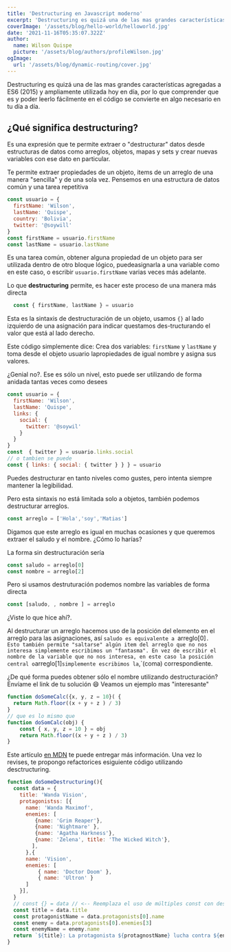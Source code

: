 ```yaml
---
title: 'Destructuring en Javascript moderno'
excerpt: 'Destructuring es quizá una de las mas grandes características agregadas a ES6 (2015) y ampliamente utilizada hoy en día'
coverImage: '/assets/blog/hello-world/helloworld.jpg'
date: '2021-11-16T05:35:07.322Z'
author:
  name: Wilson Quispe
  picture: '/assets/blog/authors/profileWilson.jpg'
ogImage:
  url: '/assets/blog/dynamic-routing/cover.jpg'
---
```


Destructuring es quizá una de las mas grandes características agregadas a ES6 (2015) y ampliamente utilizada hoy en día, por lo que comprender que es y poder leerlo fácilmente en el código se convierte en algo necesario en tu día a día.

## ¿Qué significa destructuring?

Es una expresión que te permite extraer o "destructurar" datos desde estructuras de datos como arreglos, objetos, mapas y sets y crear nuevas variables con ese dato en particular.

Te permite extraer propiedades de un objeto, items de un arreglo de una manera "sencilla" y de una sola vez.
Pensemos en una estructura de datos común y una tarea repetitiva

``` jsx
const usuario = {
  firstName: 'Wilson',
  lastName: 'Quispe',
  country: 'Bolivia',
  twitter: '@soywill'
}
const firstName = usuario.firstName
const lastName = usuario.lastName
```

Es una tarea común, obtener alguna propiedad de un objeto para ser utilizada dentro de otro bloque lógico, puedeasignarla a una variable como en este caso, o escribir `usuario.firstName` varias veces más adelante.

Lo que **destructuring** permite, es hacer este proceso de una manera más directa

``` jsx
  const { firstName, lastName } = usuario
```

Esta es la sintaxis de destructuración de un objeto, usamos `{}` al lado izquierdo de una asignación para indicar questamos des-tructurando el valor que está al lado derecho.

Este código simplemente dice: Crea dos variables: `firstName` y `lastName` y toma desde el objeto usuario lapropiedades de igual nombre y asigna sus valores.

¿Genial no?. Ese es sólo un nivel, esto puede ser utilizando de forma anidada tantas veces como desees

``` jsx
const usuario = {
  firstName: 'Wilson',
  lastName: 'Quispe',
  links: {
    social: {
      twitter: '@soywil'
    }
  }
}
const  { twitter } = usuario.links.social 
// o tambien se puede
const { links: { social: { twitter } } } = usuario
```

Puedes destructurar en tanto niveles como gustes, pero intenta siempre mantener la legibilidad.

Pero esta sintaxis no está limitada solo a objetos, también podemos destructurar arreglos.

``` jsx
const arreglo = ['Hola','soy','Matias']
```

Digamos que este arreglo es igual en muchas ocasiones y que queremos extraer el saludo y el nombre. ¿Cómo lo harías?

La forma sin destructuración sería

``` jsx
const saludo = arreglo[0]
const nombre = arreglo[2]
```

Pero si usamos destruturación podemos nombre las variables de forma directa

``` jsx
const [saludo, , nombre ] = arreglo
```

¿Viste lo que hice ahí?.

Al destructurar un arreglo hacemos uso de la posición del elemento en el arreglo para las asignaciones, así `saludo es equivalente a `arreglo[0]` . Esto también permite "saltarse" algún item del arreglo que no nos interesa simplemente escribimos un "fantasma". En vez de escribir el nombre de la variable que no nos interesa, en este caso la posición central o `arreglo[1]` simplemente escribimos la `,`(coma) correspondiente.

¿De qué forma puedes obtener sólo el nombre utilizando destructuración? Envíame el link de tu solución 😄
Veamos un ejemplo mas "interesante"
``` jsx
function doSomeCalc({x, y, z = 10}( {
  return Math.floor((x + y + z ) / 3)
}
// que es lo mismo que
function doSomCalc(obj) {
    const { x, y, z = 10 } = obj
    return Math.floor((x + y + z ) / 3)
}
```

Este artículo [en MDN](https://developer.mozilla.org/es/docs/Web/JavaScript/Referencia/OperadoreDestructuring_assignment) te puede entregar más información. Una vez lo revises, te propongo refactorices esiguiente código utilizando desctructuring.

``` jsx
function doSomeDestructuring(){
  const data = {
    title: 'Wanda Vision',
    protagonistss: [{
      name: 'Wanda Maximof',
      enemies: [
         {name: 'Grim Reaper'},
         {name: 'Nightmare' },
         {name: 'Agatha Harkness'},
         {name: 'Zelena', title: 'The Wicked Witch'},
	    ],
	  },{
      name: 'Vision',
      enemies: [
          { name: 'Doctor Doom' },
          { name: 'Ultron' }
      ]
    }],
  }
  // const {} = data // <-- Reemplaza el uso de múltiples const con destructuring
  const title = data.title
  const protagonistName = data.protagonists[0].name
  const enemy = data.protagonists[0].enemies[3]
  const enemyName = enemy.name
  return `${title}: La protagonista ${protagnostName} lucha contra ${enemyName}`
}
```